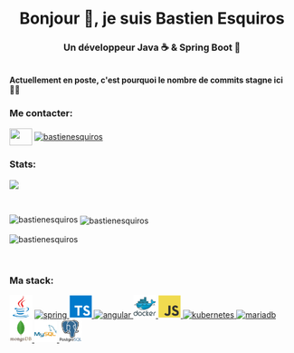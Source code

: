 <h1 align="center">Bonjour 👋, je suis Bastien Esquiros</h1>
<h3 align="center">Un développeur Java ☕ & Spring Boot 🍂</h3>
<br/>
<b>Actuellement en poste, c'est pourquoi le nombre de commits stagne ici 👨‍💼</b>


<h3 align="left">Me contacter:</h3>
<p align="left">
<a href="https://linkedin.com/in/bastienesquiros" target="_blank"><img align="center" src="https://raw.githubusercontent.com/rahuldkjain/github-profile-readme-generator/master/src/images/icons/Social/linked-in-alt.svg"  height="30" width="40"/></a>
<a href="mailto:bastien.esquiros@hotmail.com" target="_blank"><img align="center" src="https://freepngimg.com/download/gmail/66405-computer-icons-client-user-email-gmail.png"  height="30" width="30" alt="bastienesquiros"/></a>
</p>

<h3 align="left">Stats:</h3>
<p><a  target="_blank" href="https://www.codewars.com/users/bastienesquiros1/"><img  align="center" src="https://www.codewars.com/users/bastienesquiros1/badges/large"/></a></p>
<br/>
<p><img align="left" src="https://github-readme-stats.vercel.app/api/top-langs?username=bastienesquiros&show_icons=true&theme=dark&locale=en&layout=compact" alt="bastienesquiros" /></p>
<p>&nbsp;<img align="center" src="https://github-readme-stats.vercel.app/api?username=bastienesquiros&show_icons=true&theme=dark&locale=en" alt="bastienesquiros" /></p>
<p><img align="center" src="https://github-readme-streak-stats.herokuapp.com/?user=bastienesquiros&theme=dark" alt="bastienesquiros" /></p>
<br/>
<h3 align="left">Ma stack:</h3>
<p align="left"> 
<a href="https://www.java.com" target="_blank" rel="noreferrer"> <img src="https://raw.githubusercontent.com/devicons/devicon/master/icons/java/java-original.svg"  alt="java" width="40" height="40"/></a> 
<a href="https://spring.io/" target="_blank" rel="noreferrer"> <img src="https://www.vectorlogo.zone/logos/springio/springio-icon.svg" alt="spring" width="40" height="40"/> </a> 
<a href="https://www.typescriptlang.org/" target="_blank" rel="noreferrer"> <img src="https://raw.githubusercontent.com/devicons/devicon/master/icons/typescript/typescript-original.svg" alt="typescript" width="40" height="40"/> </a> 
<a href="https://angular.io" target="_blank" rel="noreferrer"> <img src="https://angular.io/assets/images/logos/angular/angular.svg" alt="angular" width="40" height="40"/> </a> 
<a href="https://www.docker.com/" target="_blank" rel="noreferrer"> <img src="https://raw.githubusercontent.com/devicons/devicon/master/icons/docker/docker-original-wordmark.svg" alt="docker" width="40" height="40"/> </a> 
<a href="https://developer.mozilla.org/en-US/docs/Web/JavaScript" target="_blank" rel="noreferrer"> <img src="https://raw.githubusercontent.com/devicons/devicon/master/icons/javascript/javascript-original.svg" alt="javascript" width="40" height="40"/> </a>
 <a href="https://kubernetes.io" target="_blank" rel="noreferrer"> <img src="https://www.vectorlogo.zone/logos/kubernetes/kubernetes-icon.svg" alt="kubernetes" width="40" height="40"/> </a> 
<a href="https://mariadb.org/" target="_blank" rel="noreferrer"> <img src="https://www.vectorlogo.zone/logos/mariadb/mariadb-icon.svg" alt="mariadb" width="40" height="40"/> </a> 
<a href="https://www.mongodb.com/" target="_blank" rel="noreferrer"> <img src="https://raw.githubusercontent.com/devicons/devicon/master/icons/mongodb/mongodb-original-wordmark.svg" alt="mongodb" width="40" height="40"/> </a> 
<a href="https://www.mysql.com/" target="_blank" rel="noreferrer"> <img src="https://raw.githubusercontent.com/devicons/devicon/master/icons/mysql/mysql-original-wordmark.svg" alt="mysql" width="40" height="40"/> </a> 
<a href="https://www.postgresql.org" target="_blank" rel="noreferrer"> <img src="https://raw.githubusercontent.com/devicons/devicon/master/icons/postgresql/postgresql-original-wordmark.svg" alt="postgresql" width="40" height="40"/> </a> 
</p>



